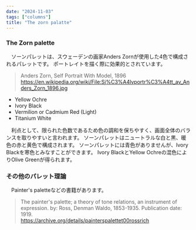 ```yaml
---
date: "2024-11-03"
tags: ["columns"]
title: "The zorn palatte"
---
```


### The Zorn palette

　ソーンパレットは、スウェーデンの画家Anders Zornが使用した4色で構成されるパレットです。
ポートレイトを描く際に効果的とされています。

> Anders Zorn, Self Portrait With Model, 1896
> https://en.wikipedia.org/wiki/File:Sj%C3%A4lvportr%C3%A4tt_av_Anders_Zorn_1896.jpg

- Yellow Ochre
- Ivory Black
- Vermilion or Cadmium Red (Light)
- Titanium White

　利点として、限られた色数であるため色の調和を保ちやすく、画面全体のバランスを取りやすいと言われます。
ソーンパレットはニュートラルな白と黒、暖色の赤と黄色で構成されます。
ソーンパレットには青色がありませんが、Ivory Blackを寒色とみなすことができます。
Ivory BlackとYellow Ochreの混色によりOlive Greenが得られます。

### その他のパレット理論
　Painter's paletteなどの書籍があります。

> The painter's palette; a theory of tone relations, an instrument of expression. by: Ross, Denman Waldo, 1853-1935. Publication date: 1919. \
> https://archive.org/details/painterspalettet00rossrich
